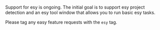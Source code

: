 Support for esy is ongoing. The initial goal is to support esy project detection and an esy tool window that allows you to run basic esy tasks.

Please tag any easy feature requests with the `esy` tag.
